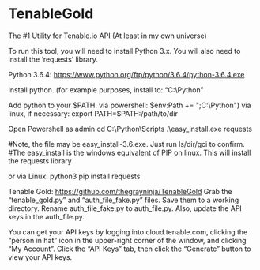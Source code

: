 # TenableGold
The #1 Utility for Tenable.io API                    (At least in my own universe) 


To run this tool, you will need to install Python 3.x. You will also need to install the ‘requests’ library.

Python 3.6.4: https://www.python.org/ftp/python/3.6.4/python-3.6.4.exe

Install python. (for example purposes, install to: “C:\Python”

Add python to your $PATH. 
    via powershell:  $env:Path += ";C:\Python")
    via linux, if necessary: export PATH=$PATH:/path/to/dir

Open Powershell as admin
cd C:\Python\Scripts
  .\easy_install.exe requests   
 
  #Note, the file may be easy_install-3.6.exe. Just run ls/dir/gci to confirm. 
  #The easy_install is the windows equivalent of PIP on linux. This will install the requests library


or via Linux:
  python3 pip install requests



Tenable Gold: https://github.com/thegrayninja/TenableGold
 Grab the “tenable_gold.py” and “auth_file_fake.py” files. Save them to a working directory. 
Rename auth_file_fake.py to auth_file.py. Also, update the API keys in the auth_file.py. 

You can get your API keys by logging into cloud.tenable.com, clicking the “person in hat” icon in the upper-right corner of the window, and clicking “My Account”. Click the “API Keys” tab, then click the “Generate” button to view your API keys. 
